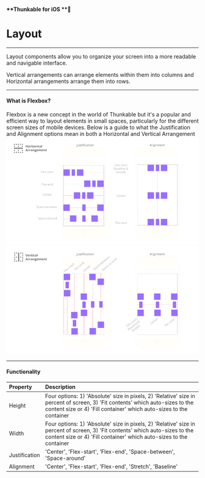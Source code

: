 #### **Thunkable for iOS **

# Layout

---

Layout components allow you to organize your screen into a more readable and navigable interface.

Vertical arrangements can arrange elements within them into columns and Horizontal arrangements arrange them into rows.

---

#### What is Flexbox?

Flexbox is a new concept in the world of Thunkable but it's a popular and efficient way to layout elements in small spaces, particularly for the different screen sizes of mobile devices. Below is a guide to what the Justification and Alignment options mean in both a Horizontal and Vertical Arrangement![](/assets/layout-ios-fig-1.png)![](/assets/layout-ios-fig-2.png)

---

#### Functionality

| Property | Description |
| :--- | :--- |
| Height | Four options: 1\) 'Absolute' size in pixels, 2\) 'Relative' size in percent of screen, 3\) 'Fit contents' which auto-sizes to the content size or 4\) 'Fill container' which auto-sizes to the container |
| Width | Four options: 1\) 'Absolute' size in pixels, 2\) 'Relative' size in percent of screen, 3\) 'Fit contents' which auto-sizes to the content size or 4\) 'Fill container' which auto-sizes to the container |
| Justification | 'Center', 'Flex-start', 'Flex-end', 'Space-between', 'Space-around' |
| Alignment | 'Center', 'Flex-start', 'Flex-end', 'Stretch', 'Baseline' |



